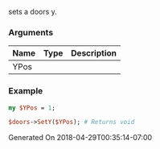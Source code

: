 sets a doors y.
### Arguments
**Name**|**Type**|**Description**
:---|:---|:---
YPos||

### Example

```perl
my $YPos = 1;

$doors->SetY($YPos); # Returns void
```


Generated On 2018-04-29T00:35:14-07:00